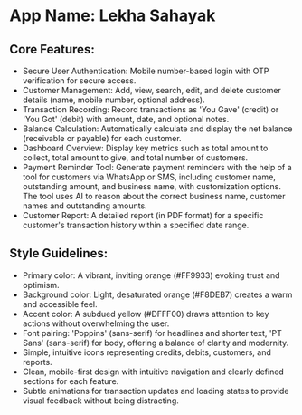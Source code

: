 # **App Name**: Lekha Sahayak

## Core Features:

- Secure User Authentication: Mobile number-based login with OTP verification for secure access.
- Customer Management: Add, view, search, edit, and delete customer details (name, mobile number, optional address).
- Transaction Recording: Record transactions as 'You Gave' (credit) or 'You Got' (debit) with amount, date, and optional notes.
- Balance Calculation: Automatically calculate and display the net balance (receivable or payable) for each customer.
- Dashboard Overview: Display key metrics such as total amount to collect, total amount to give, and total number of customers.
- Payment Reminder Tool: Generate payment reminders with the help of a tool for customers via WhatsApp or SMS, including customer name, outstanding amount, and business name, with customization options. The tool uses AI to reason about the correct business name, customer names and outstanding amounts.
- Customer Report: A detailed report (in PDF format) for a specific customer's transaction history within a specified date range.

## Style Guidelines:

- Primary color: A vibrant, inviting orange (#FF9933) evoking trust and optimism.
- Background color: Light, desaturated orange (#F8DEB7) creates a warm and accessible feel.
- Accent color: A subdued yellow (#DFFF00) draws attention to key actions without overwhelming the user.
- Font pairing: 'Poppins' (sans-serif) for headlines and shorter text, 'PT Sans' (sans-serif) for body, offering a balance of clarity and modernity.
- Simple, intuitive icons representing credits, debits, customers, and reports.
- Clean, mobile-first design with intuitive navigation and clearly defined sections for each feature.
- Subtle animations for transaction updates and loading states to provide visual feedback without being distracting.